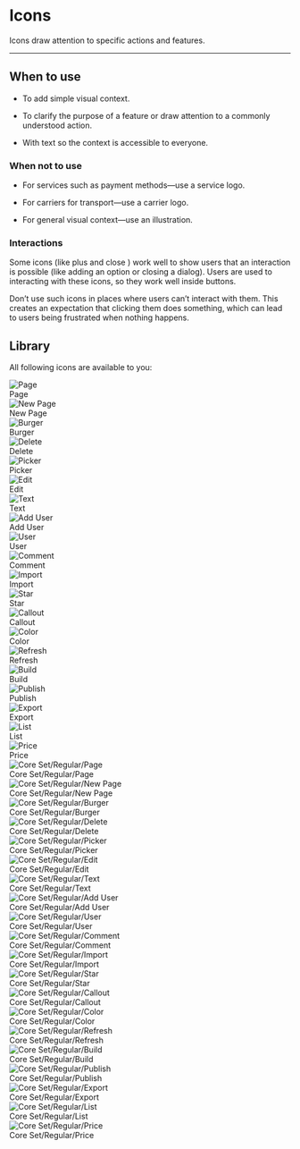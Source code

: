 
# Icons

Icons draw attention to specific actions and features.

---

## When to use

- To add simple visual context.

- To clarify the purpose of a feature or draw attention to a commonly understood action.

- With text so the context is accessible to everyone.

### When not to use

- For services such as payment methods—use a service logo.

- For carriers for transport—use a carrier logo.

- For general visual context—use an illustration.

### Interactions

Some icons (like plus and close ) work well to show users that an interaction is possible (like adding an option or closing a dialog). Users are used to interacting with these icons, so they work well inside buttons.

Don’t use such icons in places where users can’t interact with them. This creates an expectation that clicking them does something, which can lead to users being frustrated when nothing happens.

## Library

All following icons are available to you:

  
![Page](https://studio-assets.supernova.io/design-systems/14533/87399839-2ec1-4d3f-b815-be0bc5e52b9f.png?Expires=1990828800&Policy=eyJTdGF0ZW1lbnQiOlt7IlJlc291cmNlIjoiaHR0cHM6Ly9zdHVkaW8tYXNzZXRzLnN1cGVybm92YS5pby9kZXNpZ24tc3lzdGVtcy8xNDUzMy84NzM5OTgzOS0yZWMxLTRkM2YtYjgxNS1iZTBiYzVlNTJiOWYucG5nIiwiQ29uZGl0aW9uIjp7IkRhdGVMZXNzVGhhbiI6eyJBV1M6RXBvY2hUaW1lIjoxOTkwODI4ODAwfX19XX0_&Signature=LDfnDr4yz8kxSX0IhrGTNdoP4l1~O1IGVRp1VjVDD8X8R8QxWYCebYJ35hZxNYJr5Pf~f2Qw2sZGAeU5RCyVH-7cDuo3HmF~5E2FWlYwvwyPN-z0OBa5DqAKc7AGXMWYb5JxWMOLi4tXcudDgWLN-A6X16CE9B2qlwFWDo370MKBoNzNPyXUtWMmnuAwYrHmf1EFT0r-w-rWa1E5quJBuKjdSRHS~KbEBBU8YB4okw~VZZRT-ppXAw0o0vk5V-Xd2Ka303mo3w1iYX7V~-Jx9Pv5jpPta-OWMO9KEAJFf~-DRTZUcdOW8c-2hP~e9weeMmGwDZCyVRhYv59Y3t35yg__&Key-Pair-Id=APKAJGK34LCCAUR7N6LA)  
Page  
![New Page](https://studio-assets.supernova.io/design-systems/14533/0b270606-9351-4791-b6f9-aec4fc4965c0.png?Expires=1990828800&Policy=eyJTdGF0ZW1lbnQiOlt7IlJlc291cmNlIjoiaHR0cHM6Ly9zdHVkaW8tYXNzZXRzLnN1cGVybm92YS5pby9kZXNpZ24tc3lzdGVtcy8xNDUzMy8wYjI3MDYwNi05MzUxLTQ3OTEtYjZmOS1hZWM0ZmM0OTY1YzAucG5nIiwiQ29uZGl0aW9uIjp7IkRhdGVMZXNzVGhhbiI6eyJBV1M6RXBvY2hUaW1lIjoxOTkwODI4ODAwfX19XX0_&Signature=UJgf7tzYA5Ed5sV2xD3GJ9LxM5P5ZqT6RDqnJfj2PgWr7XfHDKWs8aOqP4ESzgz4DQhT~reOjP7mrPfnlH9vYk5PpEAu1SJEFIzy~K3zRWeTUuX1divrhilLwBegPKHXrDXFG7psBraXQaIY56tjJbpcVx2XStXtz5ncQC8aXN5GLoVWlC107zbMXcZ~-Yyr22YueIBuSEu6WGXI1Lo9XcVBsiq0YvvqE6ylYQ1va1e66Rv23EyKoJ~7Iz5rCdOZfYnuB8-6-XC2hWqn9oeeeU0Wng7EqbfyLh0xptlUCnYC-Owa2lSVv-z~63QhwpJi0hRqSqM3MjAw8E5nWbXD2g__&Key-Pair-Id=APKAJGK34LCCAUR7N6LA)  
New Page  
![Burger](https://studio-assets.supernova.io/design-systems/14533/c9f4c20e-f079-46eb-8c8e-096a1634d914.png?Expires=1990828800&Policy=eyJTdGF0ZW1lbnQiOlt7IlJlc291cmNlIjoiaHR0cHM6Ly9zdHVkaW8tYXNzZXRzLnN1cGVybm92YS5pby9kZXNpZ24tc3lzdGVtcy8xNDUzMy9jOWY0YzIwZS1mMDc5LTQ2ZWItOGM4ZS0wOTZhMTYzNGQ5MTQucG5nIiwiQ29uZGl0aW9uIjp7IkRhdGVMZXNzVGhhbiI6eyJBV1M6RXBvY2hUaW1lIjoxOTkwODI4ODAwfX19XX0_&Signature=cIGjgCaYEYqV-TW3GZ-6xfEKgpvwxOt9xo1x9hOS2SJBB-OwCINliAhLl835k2Bmm91RG9z1mGow~dHjekWHrztFxpwgzDkft5h4BTlfrs2oeJKYjwJ8RNGfD8ZdrLCmJg~ehFGSYfxn-FFEOd8Ggp7ZRHuZZ8iCUGXT5mfZMs8ZkiC~dz~wzDfvPhMonmbSwtDWBVXDPJJA-Gu5GlZkgY5MAaYhOAtCpfj714S4HOdcH6JVH9goRpTZRQeSjgE11MgEEfYEiuUqRZxDFU4xu0Ng6rjhz2NVB-SHxIzYFZJ~y2XTmx~1-p51Epeca~njZ33gb5VGgUtacFGlSOt7sA__&Key-Pair-Id=APKAJGK34LCCAUR7N6LA)  
Burger  
![Delete](https://studio-assets.supernova.io/design-systems/14533/5dd73716-0a59-4cdd-be76-fa48c2c8ad88.png?Expires=1990828800&Policy=eyJTdGF0ZW1lbnQiOlt7IlJlc291cmNlIjoiaHR0cHM6Ly9zdHVkaW8tYXNzZXRzLnN1cGVybm92YS5pby9kZXNpZ24tc3lzdGVtcy8xNDUzMy81ZGQ3MzcxNi0wYTU5LTRjZGQtYmU3Ni1mYTQ4YzJjOGFkODgucG5nIiwiQ29uZGl0aW9uIjp7IkRhdGVMZXNzVGhhbiI6eyJBV1M6RXBvY2hUaW1lIjoxOTkwODI4ODAwfX19XX0_&Signature=N-qQwBMwIgJxP1QijPD6hFgbB63xMc3f5wrtf8PYxpRmN1fshZRuQJMExa3SUKnFCKNkKY-Pp4b8J-0ubwcyYLNUMu1p2iIWBVC1FMopre3~jvDb5AvskgAL8hai6vbGon0ynz56w7zUThvHyRWKNqMyWyy3qsbJ7bsH5G9sQV3ti5Y4SYljzPO2h~0q026hrbyiDFDaQASpjT-VCKYwBVr5cUQgxbljAR1ZGrRHMLOtVKP28bJ6OL5YmK5BETgRCg-QKgq8Y1-ZOAJ3-p3dEmOSXCI7U2V89cpsHxizqZZ4wJ1Uie4GGzVa0AILJmQQ9rTNMuzoIZVVmbSV~~Ut1Q__&Key-Pair-Id=APKAJGK34LCCAUR7N6LA)  
Delete  
![Picker](https://studio-assets.supernova.io/design-systems/14533/36301a94-204e-47ea-a0d1-33bf904aa96c.png?Expires=1990828800&Policy=eyJTdGF0ZW1lbnQiOlt7IlJlc291cmNlIjoiaHR0cHM6Ly9zdHVkaW8tYXNzZXRzLnN1cGVybm92YS5pby9kZXNpZ24tc3lzdGVtcy8xNDUzMy8zNjMwMWE5NC0yMDRlLTQ3ZWEtYTBkMS0zM2JmOTA0YWE5NmMucG5nIiwiQ29uZGl0aW9uIjp7IkRhdGVMZXNzVGhhbiI6eyJBV1M6RXBvY2hUaW1lIjoxOTkwODI4ODAwfX19XX0_&Signature=FVio0TSRhyj~UhWPD~qzycKoJ5WnzS7kM~KERyDZ3v9iJAOW9w~PpOLKiv9DrVDffqdMrrldShV2vtyYLI-wWAucuS-CcGmIqZy-PTcHBvSkDfWzbPDXzdEOclxj5cThrqyEHp719EXIeDsWya2zL0DdS70q7Yl5LQf2Au9WYWTMgCAazBPC6kpB48J3w5vof8kqSY0Tk5yHrtfWpyJ~8y~XfDCksuBXzwB7OBA3ll0dMI6fk-JqZdNLVaIr9ReshbVAZfWYoj-wJrN1B6mMqq5Y6gmn5RjptoR2PuNy9ugmIrfnSfEl5Tfx0NpzOktFltAaieF8xqmhTN5gaLle9A__&Key-Pair-Id=APKAJGK34LCCAUR7N6LA)  
Picker  
![Edit](https://studio-assets.supernova.io/design-systems/14533/65fc2876-33b5-43ab-9d72-6880108fb21e.png?Expires=1990828800&Policy=eyJTdGF0ZW1lbnQiOlt7IlJlc291cmNlIjoiaHR0cHM6Ly9zdHVkaW8tYXNzZXRzLnN1cGVybm92YS5pby9kZXNpZ24tc3lzdGVtcy8xNDUzMy82NWZjMjg3Ni0zM2I1LTQzYWItOWQ3Mi02ODgwMTA4ZmIyMWUucG5nIiwiQ29uZGl0aW9uIjp7IkRhdGVMZXNzVGhhbiI6eyJBV1M6RXBvY2hUaW1lIjoxOTkwODI4ODAwfX19XX0_&Signature=PI69zd5HjMhGmh21iQlbK-RVGOP~mMjszEAWVdcwKDu45GZU4sDQdAR2yw6CZm9cEDOBRIWRZqz6uUEvSJn1tzcQCg9GLnzrQFCxpTvKmJW~AA~nnZV5-q5lBToK~I26jaaQ2szkFGRaJ2f~Mr01tufDqURx~Amiqz-lf5QPGkIRsgB9DLQRjp8nxJHI4ZEmr83ppvNThxXRccDWyDURvtu6uZpDTaRFAM0B7RMNHvk~4ZqK85A8XuwH~PhqXVIYN2XWoRWDct7pGJLALQBsUNf-MLy8gtXfpFLVoC0qLOuG4V7tKKZGPgPWCboVtHsN0HTo49BmTyL~v7OQPxylZw__&Key-Pair-Id=APKAJGK34LCCAUR7N6LA)  
Edit  
![Text](https://studio-assets.supernova.io/design-systems/14533/a41fa676-caf3-4f8b-b554-ae7834f8b93b.png?Expires=1990828800&Policy=eyJTdGF0ZW1lbnQiOlt7IlJlc291cmNlIjoiaHR0cHM6Ly9zdHVkaW8tYXNzZXRzLnN1cGVybm92YS5pby9kZXNpZ24tc3lzdGVtcy8xNDUzMy9hNDFmYTY3Ni1jYWYzLTRmOGItYjU1NC1hZTc4MzRmOGI5M2IucG5nIiwiQ29uZGl0aW9uIjp7IkRhdGVMZXNzVGhhbiI6eyJBV1M6RXBvY2hUaW1lIjoxOTkwODI4ODAwfX19XX0_&Signature=bxcb70AubbxjhFsJhAnswXD~mbLB5HLrUhDSFajGyqGPufQXNnnv9LINoRNdbCBzoWfVn98JtOFYkFaCSZxW3g39JX81gHeG3nhchY6dxjPrZdBVjp4iQBpYtBJ4ZrVONH2JWj1044NY4P0AOoAUAdDdUWzDm4c5XNHHHOCbpDoBv9OwDnnpd4yMMv6SLwoARxqIz5WgcPKpzLSYeC57BHWsHS~upGx5FGSX28X0T0yZbSLcAi9eSQlyFHdLnIIgOmh7WHru1FR~9Zykzs7Dc~Q7UkS91i6~Y5t53-CWRWGvSC2U9xu4ErgvX00aVufX4-pk-RjD4VQQnLHiwkr~mQ__&Key-Pair-Id=APKAJGK34LCCAUR7N6LA)  
Text  
![Add User](https://studio-assets.supernova.io/design-systems/14533/695b2b8f-1215-4724-81d8-eb624a8a4d1c.png?Expires=1990828800&Policy=eyJTdGF0ZW1lbnQiOlt7IlJlc291cmNlIjoiaHR0cHM6Ly9zdHVkaW8tYXNzZXRzLnN1cGVybm92YS5pby9kZXNpZ24tc3lzdGVtcy8xNDUzMy82OTViMmI4Zi0xMjE1LTQ3MjQtODFkOC1lYjYyNGE4YTRkMWMucG5nIiwiQ29uZGl0aW9uIjp7IkRhdGVMZXNzVGhhbiI6eyJBV1M6RXBvY2hUaW1lIjoxOTkwODI4ODAwfX19XX0_&Signature=mvCCeEmSqE-6JVSzCg5QWRWs35Kp-ZWBKgNEMxhEj4YCMZfyViD7H5veUfnfc118Yj2LiBaKwknJzZqKxJVBDIQfpEx3wUcoAffhQa2YBDz1et8XzPBSbJCbJQtDVFusoumhqiWzeDpy0w2f6bp9FrsKsqU6tb-kvR4XwYGZ-p~av9XFRTPVdKAk8LZBYYjylq4FA3bNgZw3WrH5HjciTMFFI41fy9mcdzB36ODcsbHiaeY3wstyOqrPTKmMIFkk-jiE7jnlN5z5Yd2NfJRin5HDweHVHSLsERck8go51EraXJzKiYYllm6yxAg8-9SddwcL20DQD34PzgK2pQnOIg__&Key-Pair-Id=APKAJGK34LCCAUR7N6LA)  
Add User  
![User](https://studio-assets.supernova.io/design-systems/14533/1f8bc300-487b-4019-88ab-5ee94dee557c.png?Expires=1990828800&Policy=eyJTdGF0ZW1lbnQiOlt7IlJlc291cmNlIjoiaHR0cHM6Ly9zdHVkaW8tYXNzZXRzLnN1cGVybm92YS5pby9kZXNpZ24tc3lzdGVtcy8xNDUzMy8xZjhiYzMwMC00ODdiLTQwMTktODhhYi01ZWU5NGRlZTU1N2MucG5nIiwiQ29uZGl0aW9uIjp7IkRhdGVMZXNzVGhhbiI6eyJBV1M6RXBvY2hUaW1lIjoxOTkwODI4ODAwfX19XX0_&Signature=EqYv5kDV0G-yN~wLN~PVZiQpKUzmBLSyc3i0UU0keLFdsK~EiJVbdLxueid66V7oj8HlHOazg8RyDlu1Z9vPf1XOBw7ZzBW4VtxCYN4nVOyVbFzIDJoMwHmY4T4gmSDD85mTMIkMA8HH92zzUmPSLixsIxfDWAW6GmggWWLdyHcnvFxbYRv3RgLFlidgWCJAu2nh28bT788FVFaE7Aw5I8oaN6PN5pEnn-RGdtAoqz-3-FVi19vbFc31p4BXPtb~Gtfv1PGbAkSVWab01-ERqm2kWQlegKOaNlqhC66njCMR2E1~GcAXQ1HfMZkzJZ6iXho5XuNyfxo-et5dj8nMrg__&Key-Pair-Id=APKAJGK34LCCAUR7N6LA)  
User  
![Comment](https://studio-assets.supernova.io/design-systems/14533/ad5f3994-437d-45e8-8fbb-8edc8ed7e976.png?Expires=1990828800&Policy=eyJTdGF0ZW1lbnQiOlt7IlJlc291cmNlIjoiaHR0cHM6Ly9zdHVkaW8tYXNzZXRzLnN1cGVybm92YS5pby9kZXNpZ24tc3lzdGVtcy8xNDUzMy9hZDVmMzk5NC00MzdkLTQ1ZTgtOGZiYi04ZWRjOGVkN2U5NzYucG5nIiwiQ29uZGl0aW9uIjp7IkRhdGVMZXNzVGhhbiI6eyJBV1M6RXBvY2hUaW1lIjoxOTkwODI4ODAwfX19XX0_&Signature=BniLSBiazicZslnclPTXpaSuRQcSxTLaMWsjXIeUSsfdecj3BvMB1G1u0stLO-4FaKfiZMcg4hum-4TwIOz2NUDT2kkvxETze~trx7~kJKUMueo6wiG2MGkRcDOACktOHeGzZiOYthqg5R9na8Jo8NBSi9geGQM87ylj8Rt7Udg9Wzx-DVri~j7WbWJOlBtQzugKa~JYU~4yn6eOJj4yuN3EY~0Ah~L6SHda4Cdyy4lHi8kMX8-jbHYJNIcfaWa0a~lvm6L24W3vHA22zyH-RLG8OxCmFdUfpQ7159GzRM~FtyPmw56ZoWckvE~p4Lvw55EnXVUNz0GJlHv24d67zg__&Key-Pair-Id=APKAJGK34LCCAUR7N6LA)  
Comment  
![Import](https://studio-assets.supernova.io/design-systems/14533/4d8dba8e-3682-4968-baa4-6d6509d7ae7a.png?Expires=1990828800&Policy=eyJTdGF0ZW1lbnQiOlt7IlJlc291cmNlIjoiaHR0cHM6Ly9zdHVkaW8tYXNzZXRzLnN1cGVybm92YS5pby9kZXNpZ24tc3lzdGVtcy8xNDUzMy80ZDhkYmE4ZS0zNjgyLTQ5NjgtYmFhNC02ZDY1MDlkN2FlN2EucG5nIiwiQ29uZGl0aW9uIjp7IkRhdGVMZXNzVGhhbiI6eyJBV1M6RXBvY2hUaW1lIjoxOTkwODI4ODAwfX19XX0_&Signature=dXQxRFxx8XAfbVeWcZG7iUaZZl4txWwxDAI6~bJiW4fTaY9NGoC6vph2dblUWQ94pXLWO8Kq~bLTyE00XBiOHaogO~CYMYoeuVhrmMPZzhmaZ4aS6Gh5yBAEyRjaZOS2dQ6VCPW3YNEAre5Fj4p0Cdzi-6CLFWVwdogI~vbuiqqTdzgmhGSZmvpDSOMmOCnY~IgneiUzwGl4JJuJVzizo00tjoE2iQTEqgdyHZPUgyqx9eo7zYPw31krTjVSPubXBU5ySMBOPrehnT8zXPTiwox11T8aDZbPda04GshFcssljBeZHNV5cPRQ6MGtn5v5TrU-7JUyJYBRMwAXbkYgZw__&Key-Pair-Id=APKAJGK34LCCAUR7N6LA)  
Import  
![Star](https://studio-assets.supernova.io/design-systems/14533/2f58cd33-cfc3-4dba-8fc8-1f7f03438d82.png?Expires=1990828800&Policy=eyJTdGF0ZW1lbnQiOlt7IlJlc291cmNlIjoiaHR0cHM6Ly9zdHVkaW8tYXNzZXRzLnN1cGVybm92YS5pby9kZXNpZ24tc3lzdGVtcy8xNDUzMy8yZjU4Y2QzMy1jZmMzLTRkYmEtOGZjOC0xZjdmMDM0MzhkODIucG5nIiwiQ29uZGl0aW9uIjp7IkRhdGVMZXNzVGhhbiI6eyJBV1M6RXBvY2hUaW1lIjoxOTkwODI4ODAwfX19XX0_&Signature=O3C0Fx38-dyEIPJgt0PRFmgAn6TTXPbqHjGeLu~Pq4RYyX3g2qDFErcg214WQLDfbnlXCcMVGbB-aiRQ0ADHKtdU-PpDs9HppDcOI-1mLxofMIlhgNq0yZr2g3mYkCH-6Fg0JxFYsPsOdkA6EaChdeID4bODTEZXTNv0buDEZfLm2yUUFbsrhEwUHJXZNAQAVZQ4bZ~glrVtbaxZvXqvuuYRrBDtIy2WCo1jQz-u0E1otfHPlkwmbsvOfM9R6Lt-bo489Xzm0QbHYPaWtV0GvkkO8ln1M8NKuyI-wNoW9qbXtIlJ0cNjwgRFxgHrXVZDFcOgXNfwXNVAYzQ5vVtmfg__&Key-Pair-Id=APKAJGK34LCCAUR7N6LA)  
Star  
![Callout](https://studio-assets.supernova.io/design-systems/14533/b4e8064f-9bfc-4ce8-a9c7-83efa64a7f73.png?Expires=1990828800&Policy=eyJTdGF0ZW1lbnQiOlt7IlJlc291cmNlIjoiaHR0cHM6Ly9zdHVkaW8tYXNzZXRzLnN1cGVybm92YS5pby9kZXNpZ24tc3lzdGVtcy8xNDUzMy9iNGU4MDY0Zi05YmZjLTRjZTgtYTljNy04M2VmYTY0YTdmNzMucG5nIiwiQ29uZGl0aW9uIjp7IkRhdGVMZXNzVGhhbiI6eyJBV1M6RXBvY2hUaW1lIjoxOTkwODI4ODAwfX19XX0_&Signature=ROZEYkgTAzJHXXF7yMQnyXfUjxVRarc40LHRMzf~oAJJJsMeFG3sQf8Kr5TqZX-WmMUEh2CS5wpbldEkcwbj0cmhe-zUZZPVvEATiSE6Es8-iInGZ9JdUYaBq3bw~8sp1iLuAFQa4cBUCGAME2kdgWfkHXn6VhQZDsBk8n62nJiZIHx4kBmeR8eFqP3sDkV~n95AOInFQaBQ3eqY-Fvhuap~Rw7lCiFg3ns48dlzJMHmtEwGc1SjuF7H6xZqsYoBtD7j4AysaBo-VdE1q0simeB6u9792y6vm8mm2FyKVp3OKikEhF6Czssghe9NicYQv2-RPr~ljxoL~5AS0W3P2g__&Key-Pair-Id=APKAJGK34LCCAUR7N6LA)  
Callout  
![Color](https://studio-assets.supernova.io/design-systems/14533/4df201b4-2b8c-47aa-9bd5-1cd9170859a7.png?Expires=1990828800&Policy=eyJTdGF0ZW1lbnQiOlt7IlJlc291cmNlIjoiaHR0cHM6Ly9zdHVkaW8tYXNzZXRzLnN1cGVybm92YS5pby9kZXNpZ24tc3lzdGVtcy8xNDUzMy80ZGYyMDFiNC0yYjhjLTQ3YWEtOWJkNS0xY2Q5MTcwODU5YTcucG5nIiwiQ29uZGl0aW9uIjp7IkRhdGVMZXNzVGhhbiI6eyJBV1M6RXBvY2hUaW1lIjoxOTkwODI4ODAwfX19XX0_&Signature=mQaATQZlXJaeDMi5w7ZkwIpzyluO0X9qwMrf1jPx9yLfOnEJ4Z5unxf1QZKYIBttFxaxOIyTq-SVXb5WWrdI4ZvcbA3Nwt1jL0KvVyKuaEMrEbZBYK8RtD8v7FAYvWYrye-IE5yCDSIvv3vgrR2eP-HeiQvk7R5BGhItogqnHYlEyhKjCPjbcTrWH9hiLArl90X9-m8iAFrgs61z3I4VuqP4yPfehU5RDbnnV~Icm~Xgdez8IzgYhnPb0Usmhz3Ine6jDPbp2VFZWSXjJtvgJIpnwWdq0Y3NNK~CXMV4jzSmvcAB0-hy9sp63oSXdTGpBejIaojwpStLyzTVSCI7zw__&Key-Pair-Id=APKAJGK34LCCAUR7N6LA)  
Color  
![Refresh](https://studio-assets.supernova.io/design-systems/14533/1651ab14-5ef8-4f03-bae4-9981f3a1c45b.png?Expires=1990828800&Policy=eyJTdGF0ZW1lbnQiOlt7IlJlc291cmNlIjoiaHR0cHM6Ly9zdHVkaW8tYXNzZXRzLnN1cGVybm92YS5pby9kZXNpZ24tc3lzdGVtcy8xNDUzMy8xNjUxYWIxNC01ZWY4LTRmMDMtYmFlNC05OTgxZjNhMWM0NWIucG5nIiwiQ29uZGl0aW9uIjp7IkRhdGVMZXNzVGhhbiI6eyJBV1M6RXBvY2hUaW1lIjoxOTkwODI4ODAwfX19XX0_&Signature=YGVM4VcLIVzaGjnMDqj8ENz~SjWPobL5IlOyhXgJlIWGBwTF~hZao91mY8b-Re7w7PFakWy3UmNucYGr4CfiuOucmaRNmaZbQmxPKP8uUE2CWs5qH0-kOSQymZ6Rushqko-N8HVmlMEDpBycDzRGPHx-9RMfrCLBaUh~OcH94ordZbWvyYSnrb2vTtjkOcvPBaL9L48jScdtidAAENACWelT9EMU2gDzBrtZ500ANGqweE-cKj-rXiBHIxqRQplFiL5Z7t9aXNfZnE0FJKE81ICNoEWR-4lMoM5Uh2VWIe7cYwHYV3ojnqAtd7dMNznipvB6zjxQIfzohDIr0uVX1Q__&Key-Pair-Id=APKAJGK34LCCAUR7N6LA)  
Refresh  
![Build](https://studio-assets.supernova.io/design-systems/14533/80b17f8a-ab66-40bd-83bf-17001fd82af4.png?Expires=1990828800&Policy=eyJTdGF0ZW1lbnQiOlt7IlJlc291cmNlIjoiaHR0cHM6Ly9zdHVkaW8tYXNzZXRzLnN1cGVybm92YS5pby9kZXNpZ24tc3lzdGVtcy8xNDUzMy84MGIxN2Y4YS1hYjY2LTQwYmQtODNiZi0xNzAwMWZkODJhZjQucG5nIiwiQ29uZGl0aW9uIjp7IkRhdGVMZXNzVGhhbiI6eyJBV1M6RXBvY2hUaW1lIjoxOTkwODI4ODAwfX19XX0_&Signature=DFjo0NL0tEEkQuxZghQaX83JMC4K9Yz3n4~X4ZyqAf8NEi9839HkAVA-HUK5HQqK0iDrwi5b~QWiMp3yyvA4DImzek5Ay-9LOWKT4iihXbbd3qbOl2HgVTIFWzBHbfi5ql9CTIwwkddNVyGaCr1r6K6ufaMkSPPSBFy1NAg5bnxriaJFL7ucVH6vDUAwkCbbZ8S7Wc0XCAPWjXuyyj3VTuqRwpaNNXyTi5Nt~18UL16C2sJlSrGasyH5eqxBFTVwTOJb7kXCBRLCb2nErKbGYpshAVpeb7Q27dL~WPrHZNUd-K-BjCBKW4e6FE0xmCycBL-bewA0JkrAs2LOI7jjuw__&Key-Pair-Id=APKAJGK34LCCAUR7N6LA)  
Build  
![Publish](https://studio-assets.supernova.io/design-systems/14533/eeb28769-c53d-4729-9e4b-cb3fbd988ca7.png?Expires=1990828800&Policy=eyJTdGF0ZW1lbnQiOlt7IlJlc291cmNlIjoiaHR0cHM6Ly9zdHVkaW8tYXNzZXRzLnN1cGVybm92YS5pby9kZXNpZ24tc3lzdGVtcy8xNDUzMy9lZWIyODc2OS1jNTNkLTQ3MjktOWU0Yi1jYjNmYmQ5ODhjYTcucG5nIiwiQ29uZGl0aW9uIjp7IkRhdGVMZXNzVGhhbiI6eyJBV1M6RXBvY2hUaW1lIjoxOTkwODI4ODAwfX19XX0_&Signature=PTJmwA4~tLYHFTTVKiH49r2f9eECZEkAZUqTnXUlO83YrLD~4XIj3LrT-pjdJd6UxuVEs8gYU17sASbdDb-jg9FexRPOWYxXc8bIi~gY8vw~~GpIXbnKeAKR2MxfuPpoUslyp9Eg6bVYk1xIa6J6S0mE0cn1BeVCY~mF1maQWBVLR9D23J2eZZJgIouCBNf5VVhscMAsTmUnjxRx3f5FoPtG8BOPk690IT20poUZO-5lWXWuTGMkY9n34ZxtSLTtRvr2t1cgmNulMR-Sz2PM5DjaBkO9FcOl~nkYXNZdEaUthEJ6PXOuC-xUE~LShrvI9nuQzZIH1ZYO7BomAGDtMw__&Key-Pair-Id=APKAJGK34LCCAUR7N6LA)  
Publish  
![Export](https://studio-assets.supernova.io/design-systems/14533/3d2bc46d-84eb-4355-8284-4c376c66a2f5.png?Expires=1990828800&Policy=eyJTdGF0ZW1lbnQiOlt7IlJlc291cmNlIjoiaHR0cHM6Ly9zdHVkaW8tYXNzZXRzLnN1cGVybm92YS5pby9kZXNpZ24tc3lzdGVtcy8xNDUzMy8zZDJiYzQ2ZC04NGViLTQzNTUtODI4NC00YzM3NmM2NmEyZjUucG5nIiwiQ29uZGl0aW9uIjp7IkRhdGVMZXNzVGhhbiI6eyJBV1M6RXBvY2hUaW1lIjoxOTkwODI4ODAwfX19XX0_&Signature=CPqksU-u8a4dGH1CLBMXaV35j4di~jxuAaLbimI3qdqbphIW99A2En~kJyB-hWsx8gIep1--fG8FL8w78TXwSPpg-Drs-jWGqhBnffCfiLo5ZWid3b7m7MtM5rQKS0ewb7JZHBcRtea8Q2GaxOWHeaMzdzR-Z0dVLcZYHsKCjZiHgUkcCqnSdz5Hb~9de97F4qkEBwoC06D1CglhKIGB9bSIBuPqHpsOohWm5H4YdGJ892~kL0PRF8a1vDlIomD~QE8-rVmycuNJ76iAYhXnpl~HWj-wl7b3KXjEr53NDbboiNkiUvqHW1dAY-WCH~c-KAK2866TUyTudq7NzzP5Ag__&Key-Pair-Id=APKAJGK34LCCAUR7N6LA)  
Export  
![List](https://studio-assets.supernova.io/design-systems/14533/a7c2b702-5797-4256-91ac-2c71cf5e1a0d.png?Expires=1990828800&Policy=eyJTdGF0ZW1lbnQiOlt7IlJlc291cmNlIjoiaHR0cHM6Ly9zdHVkaW8tYXNzZXRzLnN1cGVybm92YS5pby9kZXNpZ24tc3lzdGVtcy8xNDUzMy9hN2MyYjcwMi01Nzk3LTQyNTYtOTFhYy0yYzcxY2Y1ZTFhMGQucG5nIiwiQ29uZGl0aW9uIjp7IkRhdGVMZXNzVGhhbiI6eyJBV1M6RXBvY2hUaW1lIjoxOTkwODI4ODAwfX19XX0_&Signature=eJfLrAY-~hqehFDmxiv3C0rEG-gi-OTGTu-cjjdjWqNPCPscwtXC1bAkyTaoTE0u1e9D3obO89FlWMusB8CoAuc2PYwudTrzm-R3V-J65YxVXJA2Tk04PLhB8cZKYycmKoanTBIpOfyvjf~zO~14GMjChARM~oDLNrdkB2GubfLHx2p-C3ViVjNoDanQ0PghLs8VVakYpKqQZjhQiqWhfG7xFvNHmOwEGfacr5Wlj~ard69tt-VkxDwpNbzmdauLTtPjXqC1EO6ML4RJL6C7UR0VedwIBnkj1hHZLI5v4Ib8b1iL572heOQz1Qs6BWE6fTaNcdfJpEN1glsCDulnfw__&Key-Pair-Id=APKAJGK34LCCAUR7N6LA)  
List  
![Price](https://studio-assets.supernova.io/design-systems/14533/6bd2ac39-2528-4d78-a150-04e5dad95b3a.png?Expires=1990828800&Policy=eyJTdGF0ZW1lbnQiOlt7IlJlc291cmNlIjoiaHR0cHM6Ly9zdHVkaW8tYXNzZXRzLnN1cGVybm92YS5pby9kZXNpZ24tc3lzdGVtcy8xNDUzMy82YmQyYWMzOS0yNTI4LTRkNzgtYTE1MC0wNGU1ZGFkOTViM2EucG5nIiwiQ29uZGl0aW9uIjp7IkRhdGVMZXNzVGhhbiI6eyJBV1M6RXBvY2hUaW1lIjoxOTkwODI4ODAwfX19XX0_&Signature=Cb7Ey7Op1oo91GSVfEJi3yGXsWU4v8WPz233AKtYgBiDvDBJnEiFgD6L--m1ovBKdsPb96bem4b4yRMkgXIRDTAw14zACnCRp4TaNO5prx6HM9fn0yxvivZZCAZ8bjfQFYJNvo8dHrrRwzRCLipHBdoQ9ueG~MJAxCjKH1ONdZXpvC~iyrU8FuQtAWWNBMgznmkwvRg~ciuZwusew9NFhRMxYF50pukDI5S4ukv-6ENnFScjEoz~dDcgRVP-Fjefm1OYqvi1ULtACCM1WLhnF8jH7keB2GqwTraWEfKsr6YnEBOqc-agk4vn5rlIlbDm~2gWMySCjtMs1qssS~VKtw__&Key-Pair-Id=APKAJGK34LCCAUR7N6LA)  
Price  
![Core Set/Regular/Page](https://studio-assets.supernova.io/design-systems/14533/fb6c21a3-ff1b-470e-bf89-7423604a9f21.png?Expires=1990828800&Policy=eyJTdGF0ZW1lbnQiOlt7IlJlc291cmNlIjoiaHR0cHM6Ly9zdHVkaW8tYXNzZXRzLnN1cGVybm92YS5pby9kZXNpZ24tc3lzdGVtcy8xNDUzMy9mYjZjMjFhMy1mZjFiLTQ3MGUtYmY4OS03NDIzNjA0YTlmMjEucG5nIiwiQ29uZGl0aW9uIjp7IkRhdGVMZXNzVGhhbiI6eyJBV1M6RXBvY2hUaW1lIjoxOTkwODI4ODAwfX19XX0_&Signature=LgkUjVCJ1AW~mX982o0UKEgyZYGeFSYQmfwpN7Td4TzqRaOGD0jMXfQexOp9EOJuasEACg6i4tg5FK6cUdkVnwyqV8n3t-fBomH811k68DYO0hupxBUG6ZrwDb4CgLUcQynk1x~eFxTE1jD1S5TasZr3iWigz2Uc48iefBSynz5WS4Ns9L3bxhB-d3-81N0yGNbfN~crWbfmsmyo-j7dtuLt-QlVqodk01u5ljGWiNT8KQEA-QOgk3cFIraV9uxM~-wdglpP-SsSX3cZ7F1uG8PGBdTRSmS25j5ELEJvi00A3PvhCMTO08vJ5epcK7fko6dTPQifNWxRn~KkXMsPVA__&Key-Pair-Id=APKAJGK34LCCAUR7N6LA)  
Core Set/Regular/Page  
![Core Set/Regular/New Page](https://studio-assets.supernova.io/design-systems/14533/481ea3bd-3c5a-45e5-8da3-5b03f505ef6e.png?Expires=1990828800&Policy=eyJTdGF0ZW1lbnQiOlt7IlJlc291cmNlIjoiaHR0cHM6Ly9zdHVkaW8tYXNzZXRzLnN1cGVybm92YS5pby9kZXNpZ24tc3lzdGVtcy8xNDUzMy80ODFlYTNiZC0zYzVhLTQ1ZTUtOGRhMy01YjAzZjUwNWVmNmUucG5nIiwiQ29uZGl0aW9uIjp7IkRhdGVMZXNzVGhhbiI6eyJBV1M6RXBvY2hUaW1lIjoxOTkwODI4ODAwfX19XX0_&Signature=L~7RL08bjsSEVvHwSS7FB5KTIUUSkYJ3ek6KpXhw3Rdtlof~78xu4AO-5GhtxONfW4H7eoI5MqpGiHABS3baVVBmj~l5-BeHfzIVMFhJgdYPqdw9T2dkb7uzC1gtUcfi1YQtgaCnTW0aORRmnVGhJmi68vrorZsMuKoCZUDMz2vYIqt2Ybs7oT8qxZYuxyNR~0DafFAtbXywx~ewaAl-pm-aqkqdWWx5Ccvoscrp~GaiCOSDV4On1GtFnBfgWDBHdpQWXOijdeCjZ~lpKHza2R0vH03bRqx5D0tnaLmafjQG1s9mrT0O5F2N9FUOQpOIWpnege9wC4dkn8UZ4W2rPg__&Key-Pair-Id=APKAJGK34LCCAUR7N6LA)  
Core Set/Regular/New Page  
![Core Set/Regular/Burger](https://studio-assets.supernova.io/design-systems/14533/50de13ef-fbaa-4c2c-87a5-ee26734ad422.png?Expires=1990828800&Policy=eyJTdGF0ZW1lbnQiOlt7IlJlc291cmNlIjoiaHR0cHM6Ly9zdHVkaW8tYXNzZXRzLnN1cGVybm92YS5pby9kZXNpZ24tc3lzdGVtcy8xNDUzMy81MGRlMTNlZi1mYmFhLTRjMmMtODdhNS1lZTI2NzM0YWQ0MjIucG5nIiwiQ29uZGl0aW9uIjp7IkRhdGVMZXNzVGhhbiI6eyJBV1M6RXBvY2hUaW1lIjoxOTkwODI4ODAwfX19XX0_&Signature=L4VzYSCS6XHzTk5PkUpxe2De6eSvMLyuFFMrp1WotzPLTwY-JbmGpD4S~MJnxUQPzfA66phArrHwcucAzewScVTtrw~2HtPnubRrplf9Us9BletxiSlsrR9KhLI3foYZbXknhcnq~6AWwH3S4Qom59VqLvM~6o0NLuHJbeKNp-Gx84wKxHoPpnPYp8gCPYz5EmSBzBY5Gat2rxyk1djmN63VnAh3D9HdFfemMh5lBvKr7iA-5n~Z9I5X7HLuymNNII1NmCl1LxWs6C~wrsUAQkrpRV8qVX6TqdldybXchl~qidVnYTnX4Ms2GfWSp6HBFdSph4KWUJZZ~mw6veKXlQ__&Key-Pair-Id=APKAJGK34LCCAUR7N6LA)  
Core Set/Regular/Burger  
![Core Set/Regular/Delete](https://studio-assets.supernova.io/design-systems/14533/6a2d5ba7-01e4-4391-ad60-bd0bd78e4667.png?Expires=1990828800&Policy=eyJTdGF0ZW1lbnQiOlt7IlJlc291cmNlIjoiaHR0cHM6Ly9zdHVkaW8tYXNzZXRzLnN1cGVybm92YS5pby9kZXNpZ24tc3lzdGVtcy8xNDUzMy82YTJkNWJhNy0wMWU0LTQzOTEtYWQ2MC1iZDBiZDc4ZTQ2NjcucG5nIiwiQ29uZGl0aW9uIjp7IkRhdGVMZXNzVGhhbiI6eyJBV1M6RXBvY2hUaW1lIjoxOTkwODI4ODAwfX19XX0_&Signature=Y-J7GBJ3AsfGtQkC0AjtvV8Sl3cxxCVLZDz7FmMMw1F0Fj6LJdhb3BPEY12pKmZ29fjam2fBcanGPoARD~nG9g3cgPN~3Lg3nWHx~pTIu6Cqo5YzknKp426rxr6sD1f0p0dGDrqMPMFT~OlmOIXsxrxnmJArogn9NdvpV5LHj-sZL5rJTbayYLv6KSZN~1IylqZBs4Y5XYFLlDtK6JbJznTwNjj6upUzofjxH97wlmU77PVFVUCkdLKFwbnXEYIu-b61O32-Sg4UypLo-JivgPrfUI88Jzqw7eoauPqOzBQgUsvDfmwtd8-ZkP8uRw2wmdhn0eatw2suGQitRu9~iw__&Key-Pair-Id=APKAJGK34LCCAUR7N6LA)  
Core Set/Regular/Delete  
![Core Set/Regular/Picker](https://studio-assets.supernova.io/design-systems/14533/1bbe7875-3682-41d1-bbdc-670a69a1fcaf.png?Expires=1990828800&Policy=eyJTdGF0ZW1lbnQiOlt7IlJlc291cmNlIjoiaHR0cHM6Ly9zdHVkaW8tYXNzZXRzLnN1cGVybm92YS5pby9kZXNpZ24tc3lzdGVtcy8xNDUzMy8xYmJlNzg3NS0zNjgyLTQxZDEtYmJkYy02NzBhNjlhMWZjYWYucG5nIiwiQ29uZGl0aW9uIjp7IkRhdGVMZXNzVGhhbiI6eyJBV1M6RXBvY2hUaW1lIjoxOTkwODI4ODAwfX19XX0_&Signature=bxfHupN4dgcyyLkKEVS7manxRsregtmBV7d8Lh90kCfuc8cy5f2LZF7C9L4gjJG-ukFlp-lR1ia3FKtlVF5EmCgkFOPxj8smXAlQobaPMtIXvpkZbP09Jzfu5zMXBDhTVsYCzTELx-4V8vj-K458HWVMt1MGRujkDvt6PX285LFJOXR-Xw0U75fDrWCWpWhMhL0fbNJr99~ioS7ToaLHZ-PPfSAp-GUuPEukC5WARP6tuFq5KeCPGwxWNapcKN9Y~YKdWXhEzJl~z6oRxTcLwSb4-ShIQkA0uVNj9NKSHco4KD8aK5MU2fKFx9BuNy9DUjr0NdlVoI6~28~qr4LtGA__&Key-Pair-Id=APKAJGK34LCCAUR7N6LA)  
Core Set/Regular/Picker  
![Core Set/Regular/Edit](https://studio-assets.supernova.io/design-systems/14533/d39ec096-0929-47b2-91e2-ce1816a7a062.png?Expires=1990828800&Policy=eyJTdGF0ZW1lbnQiOlt7IlJlc291cmNlIjoiaHR0cHM6Ly9zdHVkaW8tYXNzZXRzLnN1cGVybm92YS5pby9kZXNpZ24tc3lzdGVtcy8xNDUzMy9kMzllYzA5Ni0wOTI5LTQ3YjItOTFlMi1jZTE4MTZhN2EwNjIucG5nIiwiQ29uZGl0aW9uIjp7IkRhdGVMZXNzVGhhbiI6eyJBV1M6RXBvY2hUaW1lIjoxOTkwODI4ODAwfX19XX0_&Signature=AO5hYvDlQm~ENLyyXxCHSy22CwKk7gDk0uvhYKr2~E7yjBxo7sFcq8vHSywbgUVmG7kxXUMGq7EaM5t7YkZcNS5WgkAGz7irS5YCq83~-zqum8cREUcmjrOt4CH-3ydmGRX3OqZHEGyXzLXNNRDyZn8ixJINuv6iDEuuoqhWnsJybsxacxn731XVfnUsr7vWTF8v6qSqcY-OOorCV3PXK2ajUC2RuxcJPLH20h7PLplwg3OrswDU2EQYZzBMV-iJWK28-ydI3FWxPefNh2M3zU82rD9qmRhAxyDG6eYZKdAxGDEFlX-Yz1f55BhiRPoga48QWHL-1N3zI3-Rw7TpSw__&Key-Pair-Id=APKAJGK34LCCAUR7N6LA)  
Core Set/Regular/Edit  
![Core Set/Regular/Text](https://studio-assets.supernova.io/design-systems/14533/35f9d4f4-7784-41f5-a2c4-f23fc7535792.png?Expires=1990828800&Policy=eyJTdGF0ZW1lbnQiOlt7IlJlc291cmNlIjoiaHR0cHM6Ly9zdHVkaW8tYXNzZXRzLnN1cGVybm92YS5pby9kZXNpZ24tc3lzdGVtcy8xNDUzMy8zNWY5ZDRmNC03Nzg0LTQxZjUtYTJjNC1mMjNmYzc1MzU3OTIucG5nIiwiQ29uZGl0aW9uIjp7IkRhdGVMZXNzVGhhbiI6eyJBV1M6RXBvY2hUaW1lIjoxOTkwODI4ODAwfX19XX0_&Signature=Bojj5yBtKh~niyL0cioclH4jQ0nbtMA9ZGR5yP4Jsi5q~vtbdOcJVL9aH1fcIJ9GwKCwsTQsJgrjdi1o5KJuCCnzvBdH43HdXNkjWp-Xl5rvxA8~k5oWZKDs8sI46vLa06EtseTKQsWyk1QZpENL65lb36ba3zCS5FfotM89U5PYNgoM6hIUNK08gpWeQ9dH0o3CCN6e6zL1oNisziXcU8ZNZ0gsOjyU4uBWmu0zroTSgfr4g16n34IUI1NTr6115iozuaTYDWlcQY~jJAitL5jor8S9F3-vMdf1Y4fPzU8hkFqWS0gYMZfDpt6S4k28nzJf3kiUT2~09nhmlpPjag__&Key-Pair-Id=APKAJGK34LCCAUR7N6LA)  
Core Set/Regular/Text  
![Core Set/Regular/Add User](https://studio-assets.supernova.io/design-systems/14533/46d5e742-48e0-49e2-a523-9523374b9141.png?Expires=1990828800&Policy=eyJTdGF0ZW1lbnQiOlt7IlJlc291cmNlIjoiaHR0cHM6Ly9zdHVkaW8tYXNzZXRzLnN1cGVybm92YS5pby9kZXNpZ24tc3lzdGVtcy8xNDUzMy80NmQ1ZTc0Mi00OGUwLTQ5ZTItYTUyMy05NTIzMzc0YjkxNDEucG5nIiwiQ29uZGl0aW9uIjp7IkRhdGVMZXNzVGhhbiI6eyJBV1M6RXBvY2hUaW1lIjoxOTkwODI4ODAwfX19XX0_&Signature=AXaqCK0auFkHk7KgF44iqZYazYg3H1NosUBJcCsYY0gM8Nbn8b0VVtA3ZR22uwgT91NtPGL-5j9x35QJYPEITAjiwykteCg~-0R88ClDLSvi~RZ6Vf3OgDtR6PhbFuj8oftYgZDrFk8ComAyOxAeUIabR3lE3BMxQ2DqPOjaymJFx78BIQm73VvhfTweK5nQenRWFu6d03WIJJGpT02wWhVspuK95RZDKC7d5RaVrsK~VQgJ44vRajuBuiaj5aK9ixvyNXu1O5IsTvMlX6w-9Wd9lXr9AjBEy6gPrlzLOilnsrz9nZW7PRUF6K13S7ieGfXB6viI9UxKUo~V9DkpRg__&Key-Pair-Id=APKAJGK34LCCAUR7N6LA)  
Core Set/Regular/Add User  
![Core Set/Regular/User](https://studio-assets.supernova.io/design-systems/14533/1f6daa60-336d-4627-b051-14c1e48db889.png?Expires=1990828800&Policy=eyJTdGF0ZW1lbnQiOlt7IlJlc291cmNlIjoiaHR0cHM6Ly9zdHVkaW8tYXNzZXRzLnN1cGVybm92YS5pby9kZXNpZ24tc3lzdGVtcy8xNDUzMy8xZjZkYWE2MC0zMzZkLTQ2MjctYjA1MS0xNGMxZTQ4ZGI4ODkucG5nIiwiQ29uZGl0aW9uIjp7IkRhdGVMZXNzVGhhbiI6eyJBV1M6RXBvY2hUaW1lIjoxOTkwODI4ODAwfX19XX0_&Signature=eq41gbR~DFCd6z3S~RJq59nJJ3P91JZ1KbCAkqSty~c0xWPRzKTcoue6PcLxP0Ce2e9b2-O8qyXIcWjkDGzsnhogzVaq4r7uSEvK9zM4CA7XI3PX4tPof-euqMC64SIT-KgvhdijEtFvwMU0PAbBdv47-iMp2OhjRFs83KCVplEF2HKwFf8VrmI56S7yUWOZVsKoy3L7VsfUi3bbLhFKUyF5~5JygByI0rRIKsAYWIlUYRGgBeizP7wqEnrgTtFYuTaunWVINYiQLqkhACyeMjAMEy5Nf2ZLAuqa-S9~9Pj5rEO9c75mTi~xWRwHOkOrt1arsNnxeOp~bs2NhzRFUg__&Key-Pair-Id=APKAJGK34LCCAUR7N6LA)  
Core Set/Regular/User  
![Core Set/Regular/Comment](https://studio-assets.supernova.io/design-systems/14533/e8967b73-1314-4d98-80d8-1dbfa7d88bf8.png?Expires=1990828800&Policy=eyJTdGF0ZW1lbnQiOlt7IlJlc291cmNlIjoiaHR0cHM6Ly9zdHVkaW8tYXNzZXRzLnN1cGVybm92YS5pby9kZXNpZ24tc3lzdGVtcy8xNDUzMy9lODk2N2I3My0xMzE0LTRkOTgtODBkOC0xZGJmYTdkODhiZjgucG5nIiwiQ29uZGl0aW9uIjp7IkRhdGVMZXNzVGhhbiI6eyJBV1M6RXBvY2hUaW1lIjoxOTkwODI4ODAwfX19XX0_&Signature=COI~uBBV63UakX688fdsfTFwoSs-sHo8XLOMy~H8B1s4-4ZkmJcwNasoOSPG4GRGDCT1B1mwK7tqF1GeJLJB-FCAcQcsetlFFA6e3wpAcuA5auf1kJNxopesDWImJzqi1-hgAl5XLmaMHAENBPJfd91utGAKSnPJgEkAOu4IXLHAeqbdIeUiZhdsUVjoIlg44OEKDzyiytLlAI7baTYjQ-VbTCXx5rPfUld-MQH7lZhIYjUMSHSPTh1W~ul1vNT0QQdnvpZ4DsHQ1wMuK6SFPZFndspXPX03RYiprFhDRW7AbmMIBa4y7MWebkLasnIVomlTqwfr01UWFyCE3RS2-w__&Key-Pair-Id=APKAJGK34LCCAUR7N6LA)  
Core Set/Regular/Comment  
![Core Set/Regular/Import](https://studio-assets.supernova.io/design-systems/14533/0df45a6d-1bae-44b3-b52f-9a80cfe6d39d.png?Expires=1990828800&Policy=eyJTdGF0ZW1lbnQiOlt7IlJlc291cmNlIjoiaHR0cHM6Ly9zdHVkaW8tYXNzZXRzLnN1cGVybm92YS5pby9kZXNpZ24tc3lzdGVtcy8xNDUzMy8wZGY0NWE2ZC0xYmFlLTQ0YjMtYjUyZi05YTgwY2ZlNmQzOWQucG5nIiwiQ29uZGl0aW9uIjp7IkRhdGVMZXNzVGhhbiI6eyJBV1M6RXBvY2hUaW1lIjoxOTkwODI4ODAwfX19XX0_&Signature=VivmqRT~8yMjkSNFOdsXcRfkY-J6Z9YFw3Kd3Q-uxpwj-PJgLomnHsNffC81Uc2RjfcXsoGa~~7ISYfsbKDXpJNzpJPQZLvcZbZys3TeSGlef0jdBRQUVt0fBkzZYGvzwbcrN1I2iElVc4m7sOzMQi8TdUi6toKr7eF7x3E-UVUUfG4Lx3ptQXqL8044lmBlGAiP07iWySJwNLsnccTioo0wZAjU8Bpo6ktqcv69Io1vbFglg1uLICQPbFn~9ooCid4AKPgfjnCJ8TFbKj-9pApJhe0zmLL2kxqJN8Oj6j7W6zR-6KpQ-CeJqyZR-I6DoztZky8X4qRbhUAfjNZfoQ__&Key-Pair-Id=APKAJGK34LCCAUR7N6LA)  
Core Set/Regular/Import  
![Core Set/Regular/Star](https://studio-assets.supernova.io/design-systems/14533/2cfa31b9-71b2-41d0-92bc-32894ae28989.png?Expires=1990828800&Policy=eyJTdGF0ZW1lbnQiOlt7IlJlc291cmNlIjoiaHR0cHM6Ly9zdHVkaW8tYXNzZXRzLnN1cGVybm92YS5pby9kZXNpZ24tc3lzdGVtcy8xNDUzMy8yY2ZhMzFiOS03MWIyLTQxZDAtOTJiYy0zMjg5NGFlMjg5ODkucG5nIiwiQ29uZGl0aW9uIjp7IkRhdGVMZXNzVGhhbiI6eyJBV1M6RXBvY2hUaW1lIjoxOTkwODI4ODAwfX19XX0_&Signature=HLJrA4nJyaRhWzLjoi6N83kpKoya0rqkmwrxp4B6Ng1YRm4UXuVYYjdRynr74DEbGb6PcT-1jPWTxAAIv2LqWDKIkSjT26YbjMtbjalipCIUAMSr1LYmi2HIrmZepUQ6rAK~GBrqP5G9Ye~faJ6qZl826iTIxN4lL2SnY-Zt0N8NDv1EPWBC4UhNCF3ZfVzohQHgmnT4QfdRuYRFtzvApeduMOfQ-TdKXZ3mL98jZhFggSvEcp1oRBahqAHh8hmmyz7yj3gkcyiMd7Y~qdfo4PidOqYVkcqGlIM7SGSRQYSV~I-wbEBn-DiK7x8Eg8gMt0bolWIDaOLIA7MYUiW8Lg__&Key-Pair-Id=APKAJGK34LCCAUR7N6LA)  
Core Set/Regular/Star  
![Core Set/Regular/Callout](https://studio-assets.supernova.io/design-systems/14533/b9f558d0-9100-41e0-bdc2-aa38592aea1e.png?Expires=1990828800&Policy=eyJTdGF0ZW1lbnQiOlt7IlJlc291cmNlIjoiaHR0cHM6Ly9zdHVkaW8tYXNzZXRzLnN1cGVybm92YS5pby9kZXNpZ24tc3lzdGVtcy8xNDUzMy9iOWY1NThkMC05MTAwLTQxZTAtYmRjMi1hYTM4NTkyYWVhMWUucG5nIiwiQ29uZGl0aW9uIjp7IkRhdGVMZXNzVGhhbiI6eyJBV1M6RXBvY2hUaW1lIjoxOTkwODI4ODAwfX19XX0_&Signature=iqVWJRdtKE17cY09fXPem-f01cQJ~K85mHN3Me~pwiO5a1UIzigtIAO2KGYKQ9t-L4rNNLTmAYMn~FwjhBtfOztqGVgw2yLSwLKRw-qOvDBsrVn6ivYjdwzLDRM7mhEJ2xabWwytnM0SrfHT1sfA4odZzQxaLhn7AWWj1-v4TB8LeL0P6RSWHbNaD8fcl3LLcDPujr~0CtAAcV5Yzn2JqaAdl5RoZM~6N8Sc6-dVGCGygsjcm8XXxJt4zPOKdp3Y4BavqZntE5XI9t3TgpJSvrWUl8-VvwbnvQldkPc8a60yKbPQlkldyQXM5H25397xckmrSHggznK53Okhq8Us1g__&Key-Pair-Id=APKAJGK34LCCAUR7N6LA)  
Core Set/Regular/Callout  
![Core Set/Regular/Color](https://studio-assets.supernova.io/design-systems/14533/56204b79-4e09-4e80-9f1a-93c4101ac3a6.png?Expires=1990828800&Policy=eyJTdGF0ZW1lbnQiOlt7IlJlc291cmNlIjoiaHR0cHM6Ly9zdHVkaW8tYXNzZXRzLnN1cGVybm92YS5pby9kZXNpZ24tc3lzdGVtcy8xNDUzMy81NjIwNGI3OS00ZTA5LTRlODAtOWYxYS05M2M0MTAxYWMzYTYucG5nIiwiQ29uZGl0aW9uIjp7IkRhdGVMZXNzVGhhbiI6eyJBV1M6RXBvY2hUaW1lIjoxOTkwODI4ODAwfX19XX0_&Signature=Tej8ySeGfRL8-IlYBzxHNdvVqm46f6AeEp958gfzGm1XGfTaW9HIOFfRNPXUUag9ynIP9F9~nxPrWsSw0Rx9PSmTlhBqgaCetOd1Hfjcc86ySZiNO3Bh9bJ5hv8GJN3Cs5TW7Lg6FJO-p3diNUvTcPszfZwgZPjnEwsIOOUfrvHhAOYxx5HvfPtiWCjLCYNXKp7~qJ-eVtiVjLhfGryxmZ6kvyzcSFT2K3fACXfUQLl76nr3Q1OCU94SNfHkFZyJdR0p39rSUeTA-SJTYekz6~orUeOtkrppOlcQhyOJHs3dLkXHqtDtjIXmga3yZRlMY8eF-f714whvvk8x2F5uuQ__&Key-Pair-Id=APKAJGK34LCCAUR7N6LA)  
Core Set/Regular/Color  
![Core Set/Regular/Refresh](https://studio-assets.supernova.io/design-systems/14533/e3605616-8ab9-4e63-91fb-372ec799eaf4.png?Expires=1990828800&Policy=eyJTdGF0ZW1lbnQiOlt7IlJlc291cmNlIjoiaHR0cHM6Ly9zdHVkaW8tYXNzZXRzLnN1cGVybm92YS5pby9kZXNpZ24tc3lzdGVtcy8xNDUzMy9lMzYwNTYxNi04YWI5LTRlNjMtOTFmYi0zNzJlYzc5OWVhZjQucG5nIiwiQ29uZGl0aW9uIjp7IkRhdGVMZXNzVGhhbiI6eyJBV1M6RXBvY2hUaW1lIjoxOTkwODI4ODAwfX19XX0_&Signature=JWxsPBHgHaDLj6SWW5fu-z6oXPldftEAWE7sAvR1fpw9hRpnbJd2lgZ8X5Z5FcweOPtpI7theBeOXRAlpERUg3hUgTPHRn3ZR460Z6YHo2fS56MlkSoBvga5BGPigzIenyJyjBes0dJ6PwalXcAXmBaExcY5Vw80kgiBeTbFImqfbIYLl4fhwJ9DwqTuscUQ5PfLXmI0IqHDvuq26JYnm3Jxi20X1j3ldctSB13T1p9TcyF~0jStvU17MQNJPjOBzeYahJ-o4PPaaNHWmouzlRV3JUdSadL6JtpeRoMyiDttkYWPhAc-F2dHyZeiDEUVfhba6uMIq1T9T2vqBoxMgw__&Key-Pair-Id=APKAJGK34LCCAUR7N6LA)  
Core Set/Regular/Refresh  
![Core Set/Regular/Build](https://studio-assets.supernova.io/design-systems/14533/19a484b1-9e5a-47c6-aebe-8f1840d828ea.png?Expires=1990828800&Policy=eyJTdGF0ZW1lbnQiOlt7IlJlc291cmNlIjoiaHR0cHM6Ly9zdHVkaW8tYXNzZXRzLnN1cGVybm92YS5pby9kZXNpZ24tc3lzdGVtcy8xNDUzMy8xOWE0ODRiMS05ZTVhLTQ3YzYtYWViZS04ZjE4NDBkODI4ZWEucG5nIiwiQ29uZGl0aW9uIjp7IkRhdGVMZXNzVGhhbiI6eyJBV1M6RXBvY2hUaW1lIjoxOTkwODI4ODAwfX19XX0_&Signature=e7G~jTPkHeP8XBG8O83ZVt5GgGFKqVdRAlRMcvigJVGAXyBuAso-ZCQA7KCjnjAJUDJf6EWMb535WcX92lMxvCl3-OUlph87aRP0dloGwggRDI5wJ6P-DBhfcxMOnE9PZij2InJ23nVipM3Rc9mnpnEAlYd9QRBbHtFyTcnySup29ExQziTVRIF7PjUFuX~HwcdbCitmVxRnOgMP1g-44Cubsloy4J1r5zRLKvuoebUTbeaZ4g82bsVLVflUxS-oMq5rXLqFu09R7TSJk0Bgy5zfZejCYTG4yIZcmYQkpgHn2qlqFohHmrlZuDKB97rN6MkVdTFxdDBggkgbvMNqcA__&Key-Pair-Id=APKAJGK34LCCAUR7N6LA)  
Core Set/Regular/Build  
![Core Set/Regular/Publish](https://studio-assets.supernova.io/design-systems/14533/770153d8-edfc-4fc9-9817-6015c444ff53.png?Expires=1990828800&Policy=eyJTdGF0ZW1lbnQiOlt7IlJlc291cmNlIjoiaHR0cHM6Ly9zdHVkaW8tYXNzZXRzLnN1cGVybm92YS5pby9kZXNpZ24tc3lzdGVtcy8xNDUzMy83NzAxNTNkOC1lZGZjLTRmYzktOTgxNy02MDE1YzQ0NGZmNTMucG5nIiwiQ29uZGl0aW9uIjp7IkRhdGVMZXNzVGhhbiI6eyJBV1M6RXBvY2hUaW1lIjoxOTkwODI4ODAwfX19XX0_&Signature=A085ZDCcOtnp~PS851QHJieIrDKYL60c4qmCZatt80TGoWN4GTAAhLQA92xAui-s0gQ~dU-kyD4eavRQdyjH0sp~SMmWhKX7LhVPA3XigC9KQfowMU08otYqZ8MQcYpIWaxe5gND1xnzlrpS-7pVYWC2BBEA9gk1Y22GU7Gb5kcbI~8utWl9GlDH2-na4R0fDx7B9LKnxzUa1JXhavE7DnuQaPD-NeKKtvld8UWIe5ZTu5477s7JGsYdv1TJ5isMoapjxjRY~bMflnZAl7YOh020N72N5Kqy4~PmTCCI5XjCfHaStcV4umhPTPbSlOqzhUj9mEX1WuvbCw2gqvQZrA__&Key-Pair-Id=APKAJGK34LCCAUR7N6LA)  
Core Set/Regular/Publish  
![Core Set/Regular/Export](https://studio-assets.supernova.io/design-systems/14533/637b9ce8-a60f-401d-9f98-4e8e43e8ff6f.png?Expires=1990828800&Policy=eyJTdGF0ZW1lbnQiOlt7IlJlc291cmNlIjoiaHR0cHM6Ly9zdHVkaW8tYXNzZXRzLnN1cGVybm92YS5pby9kZXNpZ24tc3lzdGVtcy8xNDUzMy82MzdiOWNlOC1hNjBmLTQwMWQtOWY5OC00ZThlNDNlOGZmNmYucG5nIiwiQ29uZGl0aW9uIjp7IkRhdGVMZXNzVGhhbiI6eyJBV1M6RXBvY2hUaW1lIjoxOTkwODI4ODAwfX19XX0_&Signature=mtPwM8i0K6iJi~OH7Kev7UxaWPwNDCEpp8y8lDdF~7JtRgYkn45bkkPXbqaBDwbiu~BSFTuIaDVomhDx9hsHqIvBdnfTleJ6ak-WQdi-bUxEamcShFnqfplzrI25yJUJ~rhjoke3~DrC3ElR-mEFKmfoxrJrtIi97uKCXJA7WRY1V7SzxvYtxplhk001Q8NoZoCki3ML5kuxZGRPIUuPynUj3cT5wMy7Sf0F374Aza~ph3CxlXkJfAekPk4nf1OjhdcE4we7hI4NUCMM94~fUMLuQI0GEA5l3LgzpgkroUWcrAxsU7OGh-zc7F0VdcSPxZp2QkqpcAt1abZlJRpYdQ__&Key-Pair-Id=APKAJGK34LCCAUR7N6LA)  
Core Set/Regular/Export  
![Core Set/Regular/List](https://studio-assets.supernova.io/design-systems/14533/66c11e2a-7fc0-4000-942c-670a0dea7639.png?Expires=1990828800&Policy=eyJTdGF0ZW1lbnQiOlt7IlJlc291cmNlIjoiaHR0cHM6Ly9zdHVkaW8tYXNzZXRzLnN1cGVybm92YS5pby9kZXNpZ24tc3lzdGVtcy8xNDUzMy82NmMxMWUyYS03ZmMwLTQwMDAtOTQyYy02NzBhMGRlYTc2MzkucG5nIiwiQ29uZGl0aW9uIjp7IkRhdGVMZXNzVGhhbiI6eyJBV1M6RXBvY2hUaW1lIjoxOTkwODI4ODAwfX19XX0_&Signature=JgBJjIAIiuDudwPzobgrQ6W4CPu8LnV54cxGc16UEaPeMMc2dZcUaGu6smBF2mqoG57sRkB~pIYcBBtbUBTzAcp9dmCg5Aa4tM1lovKrTvepykdnmHlDkU-iJYZwymCMMQmNvDrIwfaONkOrUYOuS1VZ5A4w2Eh6x7-1kOPI~pynYgU93EGfrlh7MKhnNrYpCczQlUl0qPYgRODA4ZivRxyZOjsmlVuqYjuCnSN7t-2HSsRj0L-DOVBnrmFqyjyUiw2WrShm9JcL86YXWV1xDNS9evHZgT-2eiEhfkfkNdtIBOEBqH5GCVAZj-GqY3tlChQRXK-h3WT2z84XNda3nA__&Key-Pair-Id=APKAJGK34LCCAUR7N6LA)  
Core Set/Regular/List  
![Core Set/Regular/Price](https://studio-assets.supernova.io/design-systems/14533/885e55be-1968-48a5-a034-d7d7297d2c96.png?Expires=1990828800&Policy=eyJTdGF0ZW1lbnQiOlt7IlJlc291cmNlIjoiaHR0cHM6Ly9zdHVkaW8tYXNzZXRzLnN1cGVybm92YS5pby9kZXNpZ24tc3lzdGVtcy8xNDUzMy84ODVlNTViZS0xOTY4LTQ4YTUtYTAzNC1kN2Q3Mjk3ZDJjOTYucG5nIiwiQ29uZGl0aW9uIjp7IkRhdGVMZXNzVGhhbiI6eyJBV1M6RXBvY2hUaW1lIjoxOTkwODI4ODAwfX19XX0_&Signature=kYGCz~IYlZk2JWi9z2WN5WeZLoiPOv4~JhMMW1M73jVfVz2pp~glAX0BplglISbQXbWVtbsNDruyE0CrprIMMXV~LJbULBCNqX~HP0Stgzr3XHHAi69plbDEaRaoxg7MBKjqfrAegC-~QNgVhiaWl0fjMRa~iV4Ik06RbiRGHrg-QPAG70euWXoHrFoCTz1hS6WAz2ZDF5rnZoIUUK9FPJWlMhQhqx0JxZu2D9BEJpEnFqUo6p15CMeqlOyygH-e0f5joo6se~OLmYAzob2-ojRyyvyXk~P1dxFg6F7mbCHyScRet2GJ8~LYBCMGXPm2xWrXX2jFr8psA-Y-yhrTKQ__&Key-Pair-Id=APKAJGK34LCCAUR7N6LA)  
Core Set/Regular/Price  
